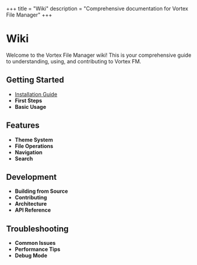 +++
title = "Wiki"
description = "Comprehensive documentation for Vortex File Manager"
+++

# Wiki

Welcome to the Vortex File Manager wiki! This is your comprehensive guide to understanding, using, and contributing to Vortex FM.

## Getting Started

- [Installation Guide](installation.md)
- **First Steps**
- **Basic Usage**

## Features

- **Theme System**
- **File Operations**
- **Navigation**
- **Search**

## Development

- **Building from Source**
- **Contributing**
- **Architecture**
- **API Reference**

## Troubleshooting

- **Common Issues**
- **Performance Tips**
- **Debug Mode**
